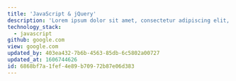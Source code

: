 ```yaml
---
title: 'JavaScript & jQuery'
description: 'Lorem ipsum dolor sit amet, consectetur adipiscing elit, sed do eiusmod tempor incididunt ut labore et dolore magna aliqua. Ut enim ad minim veniam, quis nostrud exercitation ullamco laboris nisi ut aliquip ex ea commodo consequat. Duis aute irure dolor in reprehenderit in voluptate velit esse cillum dolore eu fugiat nulla pariatur. Excepteur sint occaecat cupidatat non proident, sunt in culpa qui officia deserunt mollit anim id est laborum.'
technology_stack:
  - javascript
github: google.com
view: google.com
updated_by: 403ea432-7b6b-4563-85db-6c5802a00727
updated_at: 1606744626
id: 6868bf7a-1fef-4e89-b709-72b87e06d383
---
```

